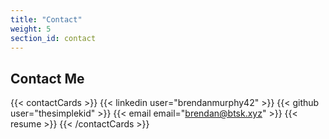 ```yaml
---
title: "Contact"
weight: 5
section_id: contact
---
```


## Contact Me

{{< contactCards >}}
{{< linkedin user="brendanmurphy42" >}}
{{< github user="thesimplekid" >}}
{{< email email="brendan@btsk.xyz" >}}
{{< resume >}}
{{< /contactCards >}}

